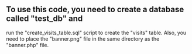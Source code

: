 ## To use this code, you need to create a database called "test_db" and 
run the "create_visits_table.sql" script to create the "visits" table.
Also, you need to place the "banner.png" file in the same directory as the "banner.php" file.

